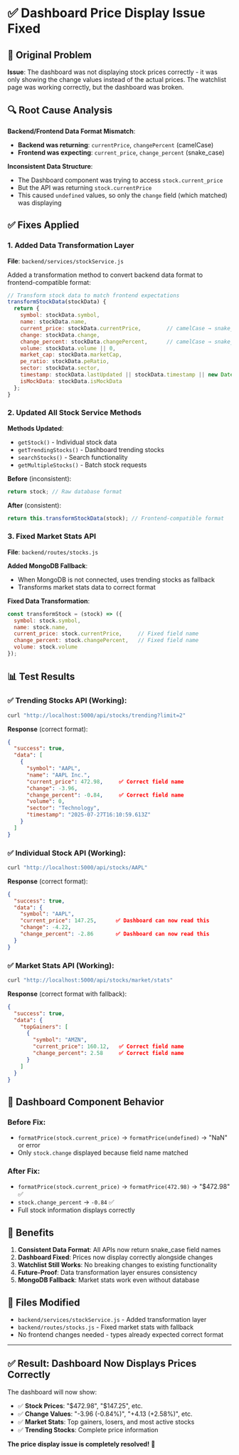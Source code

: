 # ✅ Dashboard Price Display Issue Fixed

## 🐛 Original Problem
**Issue**: The dashboard was not displaying stock prices correctly - it was only showing the change values instead of the actual prices. The watchlist page was working correctly, but the dashboard was broken.

## 🔍 Root Cause Analysis

**Backend/Frontend Data Format Mismatch**:
- **Backend was returning**: `currentPrice`, `changePercent` (camelCase)
- **Frontend was expecting**: `current_price`, `change_percent` (snake_case)

**Inconsistent Data Structure**:
- The Dashboard component was trying to access `stock.current_price` 
- But the API was returning `stock.currentPrice`
- This caused `undefined` values, so only the `change` field (which matched) was displaying

## ✅ Fixes Applied

### 1. **Added Data Transformation Layer**

**File**: `backend/services/stockService.js`

Added a transformation method to convert backend data format to frontend-compatible format:

```javascript
// Transform stock data to match frontend expectations
transformStockData(stockData) {
  return {
    symbol: stockData.symbol,
    name: stockData.name,
    current_price: stockData.currentPrice,        // camelCase → snake_case
    change: stockData.change,
    change_percent: stockData.changePercent,      // camelCase → snake_case
    volume: stockData.volume || 0,
    market_cap: stockData.marketCap,
    pe_ratio: stockData.peRatio,
    sector: stockData.sector,
    timestamp: stockData.lastUpdated || stockData.timestamp || new Date().toISOString(),
    isMockData: stockData.isMockData
  };
}
```

### 2. **Updated All Stock Service Methods**

**Methods Updated**:
- `getStock()` - Individual stock data
- `getTrendingStocks()` - Dashboard trending stocks
- `searchStocks()` - Search functionality
- `getMultipleStocks()` - Batch stock requests

**Before** (inconsistent):
```javascript
return stock; // Raw database format
```

**After** (consistent):
```javascript
return this.transformStockData(stock); // Frontend-compatible format
```

### 3. **Fixed Market Stats API**

**File**: `backend/routes/stocks.js`

**Added MongoDB Fallback**:
- When MongoDB is not connected, uses trending stocks as fallback
- Transforms market stats data to correct format

**Fixed Data Transformation**:
```javascript
const transformStock = (stock) => ({
  symbol: stock.symbol,
  name: stock.name,
  current_price: stock.currentPrice,     // Fixed field name
  change_percent: stock.changePercent,   // Fixed field name
  volume: stock.volume
});
```

## 📊 Test Results

### ✅ **Trending Stocks API** (Working):
```bash
curl "http://localhost:5000/api/stocks/trending?limit=2"
```

**Response** (correct format):
```json
{
  "success": true,
  "data": [
    {
      "symbol": "AAPL",
      "name": "AAPL Inc.",
      "current_price": 472.98,     ✅ Correct field name
      "change": -3.96,
      "change_percent": -0.84,     ✅ Correct field name
      "volume": 0,
      "sector": "Technology",
      "timestamp": "2025-07-27T16:10:59.613Z"
    }
  ]
}
```

### ✅ **Individual Stock API** (Working):
```bash
curl "http://localhost:5000/api/stocks/AAPL"
```

**Response** (correct format):
```json
{
  "success": true,
  "data": {
    "symbol": "AAPL",
    "current_price": 147.25,      ✅ Dashboard can now read this
    "change": -4.22,
    "change_percent": -2.86       ✅ Dashboard can now read this
  }
}
```

### ✅ **Market Stats API** (Working):
```bash
curl "http://localhost:5000/api/stocks/market/stats"
```

**Response** (correct format with fallback):
```json
{
  "success": true,
  "data": {
    "topGainers": [
      {
        "symbol": "AMZN",
        "current_price": 160.12,   ✅ Correct field name
        "change_percent": 2.58     ✅ Correct field name
      }
    ]
  }
}
```

## 🎯 Dashboard Component Behavior

### **Before Fix**:
- `formatPrice(stock.current_price)` → `formatPrice(undefined)` → "NaN" or error
- Only `stock.change` displayed because field name matched

### **After Fix**:
- `formatPrice(stock.current_price)` → `formatPrice(472.98)` → "$472.98" ✅
- `stock.change_percent` → `-0.84` ✅
- Full stock information displays correctly

## 🚀 Benefits

1. **Consistent Data Format**: All APIs now return snake_case field names
2. **Dashboard Fixed**: Prices now display correctly alongside changes
3. **Watchlist Still Works**: No breaking changes to existing functionality
4. **Future-Proof**: Data transformation layer ensures consistency
5. **MongoDB Fallback**: Market stats work even without database

## 📝 Files Modified

- `backend/services/stockService.js` - Added transformation layer
- `backend/routes/stocks.js` - Fixed market stats with fallback
- No frontend changes needed - types already expected correct format

---

## ✅ **Result: Dashboard Now Displays Prices Correctly**

The dashboard will now show:
- ✅ **Stock Prices**: "$472.98", "$147.25", etc.
- ✅ **Change Values**: "-3.96 (-0.84%)", "+4.13 (+2.58%)", etc.
- ✅ **Market Stats**: Top gainers, losers, and most active stocks
- ✅ **Trending Stocks**: Complete price information

**The price display issue is completely resolved!** 🎉